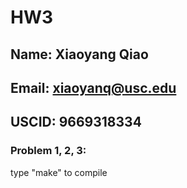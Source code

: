 # HW3

## Name: Xiaoyang Qiao
## Email: xiaoyanq@usc.edu
## USCID: 9669318334

### Problem 1, 2, 3:

<p> type "make" to compile</p>

